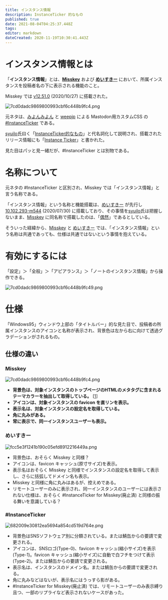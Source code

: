 ```yaml
---
title: インスタンス情報
description: InstanceTicker 的なもの
published: true
date: 2021-08-04T04:25:37.448Z
tags: 
editor: markdown
dateCreated: 2020-11-19T10:30:41.443Z
---
```


# インスタンス情報とは

「**インスタンス情報**」とは、**[Misskey](/ja/software/misskey)** および **[めいすきー](/ja/software/meisskey)** において、所属インスタンスを投稿者名の下に表示される機能のこと。

Misskey では [v12.51.0](https://github.com/syuilo/misskey/releases/tag/12.51.0) (2020/10/27) に搭載された。 

![7cd0dadc9869800993cbf6c448b9fc4.png](/7cd0dadc9869800993cbf6c448b9fc4.png)

元ネタは、[みよんみよん](https://miyon.miyon.org/@miyon) と [weepjp](https://miyon.miyon.org/@weepjp) による Mastodon用カスタムCSS の [#InstanceTicker](https://ja.mstdn.wiki/InstanceTicker) である。

[syuilo](/ja/persons/syuilo)氏曰く「[InstanceTicker的なもの](https://misskey.io/notes/8e8gz9ethy)」と代名詞化して説明され、搭載されたリリース情報にも「[Instance Ticker](https://github.com/syuilo/misskey/releases/tag/12.51.0)」と書かれた。

見た目はパッと見一緒だが、#InstanceTicker とは別物である。

# 名称について

元ネタの #InstanceTicker と区別され、Misskey では「インスタンス情報」と言う名称である。

「インスタンス情報」という名称と機能搭載は、[めいすきー](/ja/software/meisskey) が先行し [10.102.293-m544](https://github.com/mei23/misskey/releases/tag/10.102.293-m544) (2020/07/30) に搭載しており、その事情を[syuilo](/ja/persons/syuilo)氏は把握しないまま、[Misskey](/ja/software/misskey) に同名称で搭載したのは、「[偶然](https://misskey.io/notes/8e8hbfqim7)」であるとしている。

そういった経緯から、[Misskey](/ja/software/misskey) と [めいすきー](/ja/software/meisskey) では、「インスタンス情報」という名称は共通であっても、仕様は共通ではないという事情を抱えている。

# 有効にするには

「設定」＞「全般」＞「アピアランス」＞「ノートのインスタンス情報」から操作できる。

![7cd0dadc9869800993cbf6c448b9fc49.png](/7cd0dadc9869800993cbf6c448b9fc49.png)

# 仕様

「Windows95」ウィンドウ上部の「タイトルバー」的な見た目で、投稿者の所属インスタンスのアイコンと名称が表示され、背景色は左から右に向けて透過グラデーションがされるもの。

## 仕様の違い

### Misskey
![7cd0dadc9869800993cbf6c448b9fc4.png](/7cd0dadc9869800993cbf6c448b9fc4.png)

- **背景色は、対象インスタンスのトップページのHTMLのメタタグに含まれるテーマカラーを抽出して取得している。** [[1](https://misskey.io/notes/8e6sstujc6)]
- **アイコンは、対象インスタンスの favicon を直リンを表示。**
- **表示名は、対象インスタンスの設定名を取得している。**
- **角に丸みがある。**
- **常に表示で、同一インスタンスユーザーも表示。**

### めいすきー
![fcc5e3f1241b190c05efd8912216449a.png](/fcc5e3f1241b190c05efd8912216449a.png)

- 背景色は、おそらく Misskey と同様？
- アイコンは、favicon キャッシュ(原寸サイズ)を表示。
- 表示名はおそらく Misskey と同様でインスタンスの設定名を取得して表示し、さらに括弧してドメイン名も表示。
- Misskey と同様に角に丸みはあるが、控えめである。
- リモートユーザーのみに表示され、同一インスタンスのユーザーには表示されない仕様は、おそらく #InstanceTicker for Misskey(廃止済) と同様の振る舞いを意識している？

### #InstanceTicker
![682009e30812ea5694a854cd519d764e.png](/682009e30812ea5694a854cd519d764e.png)

- 背景色はSNSソフトウェア別に分類されている。または鯖缶からの要請で変更される。
- アイコンは、SNSロゴ(Type-0)、favicon キャッシュ(縮小サイズ)を表示(Type-1)。favicon キャッシュ(縮小サイズ)に自動で白フチをつけて表示(Type-2)。または鯖缶からの要請で変更される。
- 表示名は、インスタンスのドメイン名。または鯖缶からの要請で変更される。
- 角に丸みなどはないが、表示名にはうっすら影がある。
- #InstanceTicker for Misskey(廃止済) では、リモートユーザーのみ表示縛り且つ、一部のリプライなど表示されないケースがあった。
